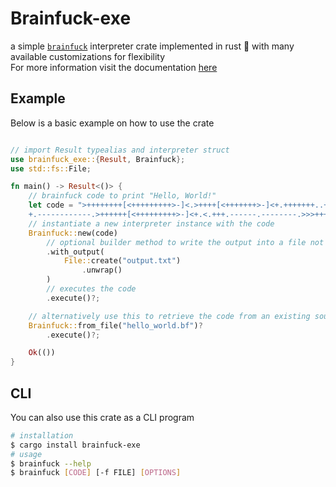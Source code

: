 # Brainfuck-exe

a simple [`brainfuck`](https://esolangs.org/wiki/Brainfuck) interpreter crate implemented in rust 🦀
with many available customizations for flexibility  
For more information visit the documentation [here](https://docs.rs/brainfuck-exe)  

## Example
Below is a basic example on how to use the crate
```rust

// import Result typealias and interpreter struct
use brainfuck_exe::{Result, Brainfuck};
use std::fs::File;

fn main() -> Result<()> {
    // brainfuck code to print "Hello, World!"
    let code = ">++++++++[<+++++++++>-]<.>++++[<+++++++>-]<+.+++++++..+++.>>++++++[<+++++++>-]<+
    +.------------.>++++++[<+++++++++>-]<+.<.+++.------.--------.>>>++++[<++++++++>-]<+.";
    // instantiate a new interpreter instance with the code
    Brainfuck::new(code)
        // optional builder method to write the output into a file not STDOUT
        .with_output(
            File::create("output.txt")
                .unwrap()
        )
        // executes the code
        .execute()?;

    // alternatively use this to retrieve the code from an existing source file
    Brainfuck::from_file("hello_world.bf")?
        .execute()?;

    Ok(())
}
```  

## CLI
You can also use this crate as a CLI program
```bash
# installation
$ cargo install brainfuck-exe
# usage
$ brainfuck --help
$ brainfuck [CODE] [-f FILE] [OPTIONS]
```